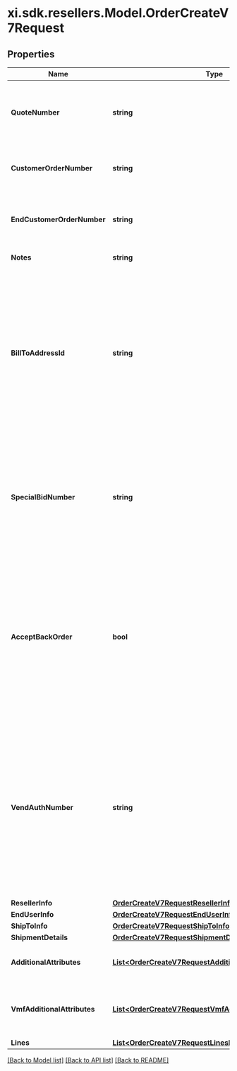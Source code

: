 # xi.sdk.resellers.Model.OrderCreateV7Request

## Properties

Name | Type | Description | Notes
------------ | ------------- | ------------- | -------------
**QuoteNumber** | **string** | A unique identifier generated by Ingram Micro&#39;s CRM specific to each quote. | [optional] 
**CustomerOrderNumber** | **string** | The reseller&#39;s order number for reference in their system. | [optional] 
**EndCustomerOrderNumber** | **string** | The end customer&#39;s order number for reference in their system. | [optional] 
**Notes** | **string** | Order header level notes. | [optional] 
**BillToAddressId** | **string** | Suffix used to identify billing address. Created during onboarding. Resellers are provided with one or more address IDs depending on how many bill to addresses they need for various flooring companies they are using for credit. | [optional] 
**SpecialBidNumber** | **string** | The bid number is provided to the reseller by the vendor for special pricing and discounts. Line-level bid numbers take precedence over header-level bid numbers. | [optional] 
**AcceptBackOrder** | **bool** | ENUM [&#39;true&#39;,&#39;false&#39;] - accept order if this item is backordered. This field along with shipComplete field decides the value of backorderflag. The value of this field is ignored when shipComplete field is present. | [optional] 
**VendAuthNumber** | **string** | Authorization number provided by vendor to Ingram&#39;s reseller. Orders will be placed on hold without this value, vendor specific mandatory field - please reach out Ingram Sales team for list of vendor for whom this is mandatory. | [optional] 
**ResellerInfo** | [**OrderCreateV7RequestResellerInfo**](OrderCreateV7RequestResellerInfo.md) |  | [optional] 
**EndUserInfo** | [**OrderCreateV7RequestEndUserInfo**](OrderCreateV7RequestEndUserInfo.md) |  | [optional] 
**ShipToInfo** | [**OrderCreateV7RequestShipToInfo**](OrderCreateV7RequestShipToInfo.md) |  | [optional] 
**ShipmentDetails** | [**OrderCreateV7RequestShipmentDetails**](OrderCreateV7RequestShipmentDetails.md) |  | [optional] 
**AdditionalAttributes** | [**List&lt;OrderCreateV7RequestAdditionalAttributesInner&gt;**](OrderCreateV7RequestAdditionalAttributesInner.md) | Shipment-level additional attributes. | [optional] 
**VmfAdditionalAttributes** | [**List&lt;OrderCreateV7RequestVmfAdditionalAttributesInner&gt;**](OrderCreateV7RequestVmfAdditionalAttributesInner.md) | The object containing the list of fields required at a header level by the vendor. | [optional] 
**Lines** | [**List&lt;OrderCreateV7RequestLinesInner&gt;**](OrderCreateV7RequestLinesInner.md) |  | [optional] 

[[Back to Model list]](../README.md#documentation-for-models) [[Back to API list]](../README.md#documentation-for-api-endpoints) [[Back to README]](../README.md)

